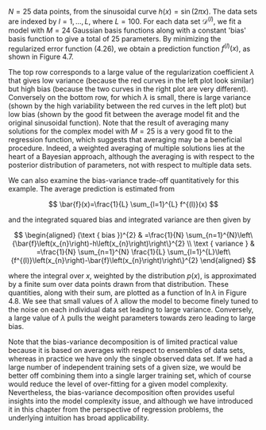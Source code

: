 $N=25$ data points, from the sinusoidal curve $h(x)=\sin (2 \pi x)$. The data sets are indexed by $l=1, \ldots, L$, where $L=100$. For each data set $\mathcal{D}^{(l)}$, we fit a model with $M=24$ Gaussian basis functions along with a constant 'bias' basis function to give a total of 25 parameters. By minimizing the regularized error function (4.26), we obtain a prediction function $f^{(l)}(x)$, as shown in Figure 4.7.

The top row corresponds to a large value of the regularization coefficient $\lambda$ that gives low variance (because the red curves in the left plot look similar) but high bias (because the two curves in the right plot are very different). Conversely on the bottom row, for which $\lambda$ is small, there is large variance (shown by the high variability between the red curves in the left plot) but low bias (shown by the good fit between the average model fit and the original sinusoidal function). Note that the result of averaging many solutions for the complex model with $M=25$ is a very good fit to the regression function, which suggests that averaging may be a beneficial procedure. Indeed, a weighted averaging of multiple solutions lies at the heart of a Bayesian approach, although the averaging is with respect to the posterior distribution of parameters, not with respect to multiple data sets.

We can also examine the bias-variance trade-off quantitatively for this example. The average prediction is estimated from

$$
\bar{f}(x)=\frac{1}{L} \sum_{l=1}^{L} f^{(l)}(x)
$$

and the integrated squared bias and integrated variance are then given by

$$
\begin{aligned}
(\text { bias })^{2} & =\frac{1}{N} \sum_{n=1}^{N}\left\{\bar{f}\left(x_{n}\right)-h\left(x_{n}\right)\right\}^{2} \\
\text { variance } & =\frac{1}{N} \sum_{n=1}^{N} \frac{1}{L} \sum_{l=1}^{L}\left\{f^{(l)}\left(x_{n}\right)-\bar{f}\left(x_{n}\right)\right\}^{2}
\end{aligned}
$$

where the integral over $x$, weighted by the distribution $p(x)$, is approximated by a finite sum over data points drawn from that distribution. These quantities, along with their sum, are plotted as a function of $\ln \lambda$ in Figure 4.8. We see that small values of $\lambda$ allow the model to become finely tuned to the noise on each individual data set leading to large variance. Conversely, a large value of $\lambda$ pulls the weight parameters towards zero leading to large bias.

Note that the bias-variance decomposition is of limited practical value because it is based on averages with respect to ensembles of data sets, whereas in practice we have only the single observed data set. If we had a large number of independent training sets of a given size, we would be better off combining them into a single larger training set, which of course would reduce the level of over-fitting for a given model complexity. Nevertheless, the bias-variance decomposition often provides useful insights into the model complexity issue, and although we have introduced it in this chapter from the perspective of regression problems, the underlying intuition has broad applicability.